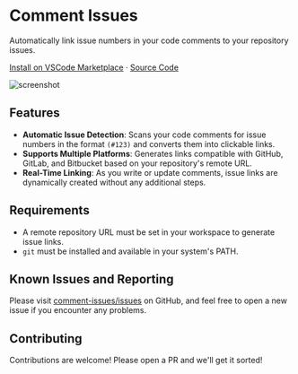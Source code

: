 # Comment Issues

Automatically link issue numbers in your code comments to your repository issues.

[Install on VSCode Marketplace](https://marketplace.visualstudio.com/items?itemName=ryawaa.comment-issues) ·
[Source Code](https://github.com/ryawaa/comment-issues)

![screenshot](https://github.com/user-attachments/assets/088f7f0e-19e7-4cd5-af52-1089dd0e20fd)

## Features

- **Automatic Issue Detection**: Scans your code comments for issue numbers in the format `(#123)` and converts them into clickable links.
- **Supports Multiple Platforms**: Generates links compatible with GitHub, GitLab, and Bitbucket based on your repository's remote URL.
- **Real-Time Linking**: As you write or update comments, issue links are dynamically created without any additional steps.

## Requirements

- A remote repository URL must be set in your workspace to generate issue links.
- `git` must be installed and available in your system's PATH.

## Known Issues and Reporting

Please visit [comment-issues/issues](https://github.com/ryawaa/comment-issues/issues) on GitHub, and feel free to open a new issue if you encounter any problems.

## Contributing

Contributions are welcome! Please open a PR and we'll get it sorted!
